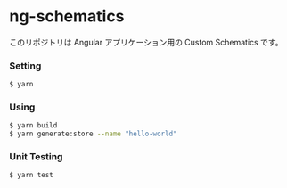 # ng-schematics

このリポジトリは Angular アプリケーション用の Custom Schematics です。

### Setting

```bash
$ yarn
```

### Using

```bash
$ yarn build
$ yarn generate:store --name "hello-world"
```

### Unit Testing

```bash
$ yarn test
```
